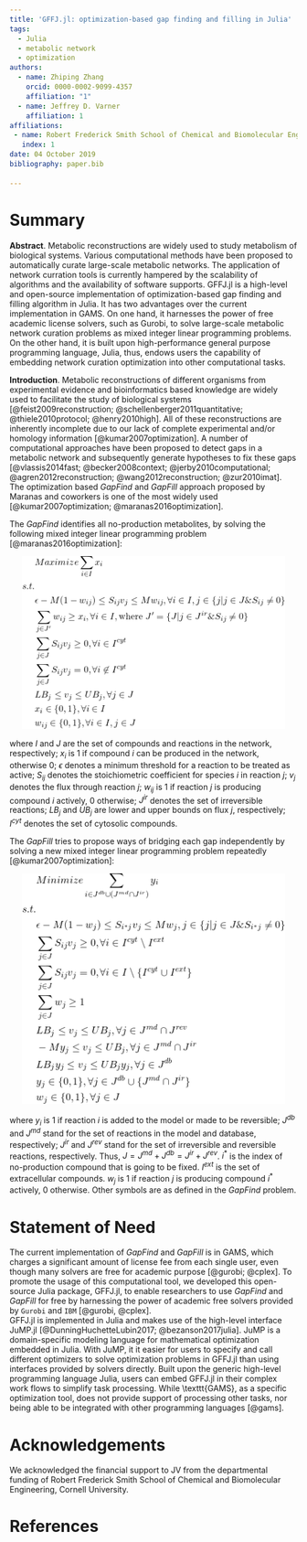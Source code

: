 ```yaml
---
title: 'GFFJ.jl: optimization-based gap finding and filling in Julia'
tags:
  - Julia
  - metabolic network 
  - optimization
authors:
  - name: Zhiping Zhang
    orcid: 0000-0002-9099-4357
    affiliation: "1" 
  - name: Jeffrey D. Varner
    affiliation: 1
affiliations:
 - name: Robert Frederick Smith School of Chemical and Biomolecular Engineering, Cornell University, Ithaca NY, 14853 USA
   index: 1
date: 04 October 2019
bibliography: paper.bib

---
```


# Summary

**Abstract**. 
Metabolic reconstructions are widely used to study metabolism of
biological systems. Various computational methods have been proposed to
automatically curate large-scale metabolic networks. The application of
network curration tools is currently hampered by the scalability of
algorithms and the availability of software supports. GFFJ.jl is a
high-level and open-source implementation of optimization-based gap
finding and filling algorithm in Julia. It has two advantages over the
current implementation in GAMS. On one hand, it harnesses the power of
free academic license solvers, such as Gurobi, to solve large-scale
metabolic network curation problems as mixed integer linear programming
problems. On the other hand, it is built upon high-performance general
purpose programming language, Julia, thus, endows users the capability
of embedding network curation optimization into other computational
tasks. 


**Introduction**. 
Metabolic reconstructions of different organisms from experimental evidence and bioinformatics based knowledge are widely used to facilitate the study of biological systems [@feist2009reconstruction; @schellenberger2011quantitative; @thiele2010protocol; @henry2010high]. All of these reconstructions are inherently incomplete due to our lack of complete experimental and/or homology information [@kumar2007optimization]. A number of computational approaches have been proposed to detect gaps in a metabolic network and subsequently generate hypotheses to fix these gaps [@vlassis2014fast; @becker2008context; @jerby2010computational; @agren2012reconstruction; @wang2012reconstruction; @zur2010imat]. The optimization based *GapFind* and *GapFill* approach proposed by Maranas and coworkers is one of the most widely used [@kumar2007optimization; @maranas2016optimization].

The *GapFind* identifies all no-production metabolites, by solving the following mixed integer linear programming problem [@maranas2016optimization]: 

<p align="center">
  <img width="460"  src="GapFindEqn.png">
</p>

where $I$ and $J$ are the set of compounds and reactions in the network, respectively;
$x_i$ is $1$ if compound $i$ can be produced in the network, otherwise 0;
$\epsilon$ denotes a minimum threshold for a reaction to be treated as active;
$S_{ij}$ denotes the stoichiometric coefficient for species $i$ in reaction $j$;
$v_j$ denotes the flux through reaction $j$;
$w_{ij}$ is $1$ if reaction $j$ is producing compound $i$ actively, 0 otherwise;
$J^{ir}$ denotes the set of irreversible reactions;
$LB_j$ and $UB_j$ are lower and upper bounds on flux $j$, respectively;
$I^{cyt}$ denotes the set of cytosolic compounds.  

The *GapFill* tries to propose ways of bridging each gap independently by solving a new mixed integer linear programming problem repeatedly [@kumar2007optimization]: 

<p align="center">
  <img width="460" src="GapFillEqn.png">
</p>

where $y_i$ is $1$ if reaction $i$ is added to the model or made to be reversible;
$J^{db}$ and $J^{md}$ stand for the set of reactions in the model and database, respectively;
$J^{ir}$ and $J^{rev}$ stand for the set of irreversible and reversible reactions, respectively.
Thus, $J = J^{md} + J^{db} = J^{ir} + J^{rev}$.
$i^*$ is the index of no-production compound that is going to be fixed. 
$I^{ext}$ is the set of extracellular compounds. 
$w_{j}$ is $1$ if reaction $j$ is producing compound $i^*$ actively, 0 otherwise. 
Other symbols are as defined in the *GapFind* problem. 


# Statement of Need 

The current implementation of *GapFind* and *GapFill* is in GAMS, which charges a significant amount of license fee from each single user, even though many solvers are free for academic purpose [@gurobi; @cplex].
To promote the usage of this computational tool, we developed this open-source Julia package, GFFJ.jl, to enable researchers to use *GapFind* and *GapFill* for free by harnessing the power of academic free solvers provided by `Gurobi` and `IBM` [@gurobi, @cplex].  
GFFJ.jl is implemented in Julia and makes use of the high-level interface JuMP.jl [@DunningHuchetteLubin2017; @bezanson2017julia].
JuMP is a domain-specific modeling language for mathematical optimization embedded in Julia. 
With JuMP, it it easier for users to specify and call different optimizers to solve optimization problems in GFFJ.jl than using interfaces provided by solvers directly. 
Built upon the generic high-level programming language Julia, users can embed GFFJ.jl in their complex work flows to simplify task processing. 
While \texttt{GAMS}, as a specific optimization tool, does not provide support of processing other tasks, nor being able to be integrated with other programming languages [@gams]. 


# Acknowledgements

We acknowledged the financial support to
JV from the departmental funding of Robert Frederick Smith
School of Chemical and Biomolecular Engineering, Cornell University.

# References
